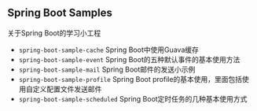 ## Spring Boot Samples

关于Spring Boot的学习小工程

+ `spring-boot-sample-cache` Spring Boot中使用Guava缓存
+ `spring-boot-sample-event` Spring Boot的五种默认事件的基本使用方法
+ `spring-boot-sample-mail`  Spring Boot邮件的发送小示例
+ `spring-boot-sample-profile`  Spring Boot profile的基本使用，里面包括使用自定义配置文件发送邮件
+ `spring-boot-sample-scheduled` Spring Boot定时任务的几种基本使用方式